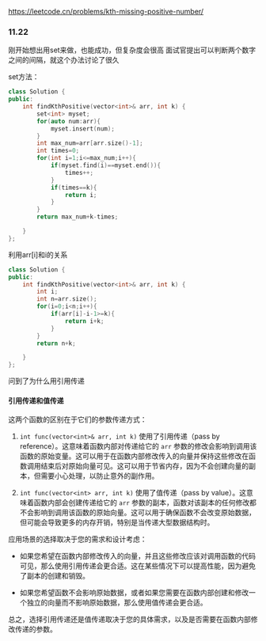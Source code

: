 https://leetcode.cn/problems/kth-missing-positive-number/

### 11.22
刚开始想出用set来做，也能成功，但复杂度会很高
面试官提出可以判断两个数字之间的间隔，就这个办法讨论了很久


set方法：
```c++
class Solution {
public:
    int findKthPositive(vector<int>& arr, int k) {
        set<int> myset;
        for(auto num:arr){
            myset.insert(num);
        }
        int max_num=arr[arr.size()-1];
        int times=0;
        for(int i=1;i<=max_num;i++){
            if(myset.find(i)==myset.end()){
                times++;
            }
            if(times==k){
                return i;
            }
        }
        return max_num+k-times;

    }
};
```

利用arr[i]和i的关系
```c++
class Solution {
public:
    int findKthPositive(vector<int>& arr, int k) {
        int i;
        int n=arr.size();
        for(i=0;i<n;i++){
            if(arr[i]-i-1>=k){
                return i+k;
            }
        }
        return n+k;

    }
};
```


问到了为什么用引用传递
#### 引用传递和值传递
这两个函数的区别在于它们的参数传递方式：

1. `int func(vector<int>& arr, int k)` 使用了引用传递（pass by reference）。这意味着函数内部对传递给它的 `arr` 参数的修改会影响到调用该函数的原始变量。这可以用于在函数内部修改传入的向量并保持这些修改在函数调用结束后对原始向量可见。这可以用于节省内存，因为不会创建向量的副本，但需要小心处理，以防止意外的副作用。

2. `int func(vector<int> arr, int k)` 使用了值传递（pass by value）。这意味着函数内部会创建传递给它的 `arr` 参数的副本，函数对该副本的任何修改都不会影响到调用该函数的原始向量。这可以用于确保函数不会改变原始数据，但可能会导致更多的内存开销，特别是当传递大型数据结构时。

应用场景的选择取决于您的需求和设计考虑：

- 如果您希望在函数内部修改传入的向量，并且这些修改应该对调用函数的代码可见，那么使用引用传递会更合适。这在某些情况下可以提高性能，因为避免了副本的创建和销毁。

- 如果您希望函数不会影响原始数据，或者如果您需要在函数内部创建和修改一个独立的向量而不影响原始数据，那么使用值传递会更合适。

总之，选择引用传递还是值传递取决于您的具体需求，以及是否需要在函数内部修改传递的参数。